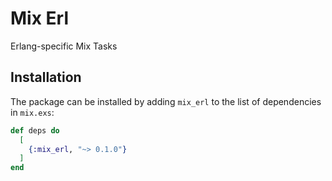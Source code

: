 # Mix Erl

Erlang-specific Mix Tasks

## Installation

The package can be installed by adding `mix_erl` to the list of dependencies
in `mix.exs`:

```elixir
def deps do
  [
    {:mix_erl, "~> 0.1.0"}
  ]
end
```
